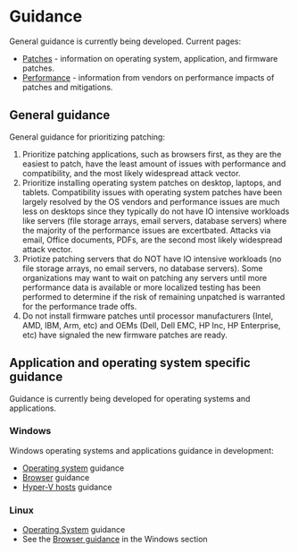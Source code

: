 # Guidance

General guidance is currently being developed. Current pages:
* [Patches](./Patches.md) - information on operating system, application, and firmware patches.
* [Performance](./Performance.md) - information from vendors on performance impacts of patches and mitigations.

## General guidance
General guidance for prioritizing patching:
1. Prioritize patching applications, such as browsers first, as they are the easiest to patch, have the least amount of issues with performance and compatibility, and the most likely widespread attack vector.
1. Prioritize installing operating system patches on desktop, laptops, and tablets. Compatibility issues with operating system patches have been largely resolved by the OS vendors and performance issues are much less on desktops since they typically do not have IO intensive workloads like servers (file storage arrays, email servers, database servers) where the majority of the performance issues are excertbated. Attacks via email, Office documents, PDFs, are the second most likely widespread attack vector.
1. Priotize patching servers that do NOT have IO intensive workloads (no file storage arrays, no email servers, no database servers). Some organizations may want to wait on patching any servers until more performance data is available or more localized testing has been performed to determine if the risk of remaining unpatched is warranted for the performance trade offs.
1. Do not install firmware patches until processor manufacturers (Intel, AMD, IBM, Arm, etc) and OEMs (Dell, Dell EMC, HP Inc, HP Enterprise, etc) have signaled the new firmware patches are ready.

## Application and operating system specific guidance
Guidance is currently being developed for operating systems and applications.

### Windows
Windows operating systems and applications guidance in development:
* [Operating system](./windows/OS.md) guidance
* [Browser](./windows/Browsers.md) guidance
* [Hyper-V hosts](./windows/Hyper-V.md) guidance

### Linux
* [Operating System](./linux/README.md) guidance
* See the [Browser guidance](./windows/Browsers.md) in the Windows section

